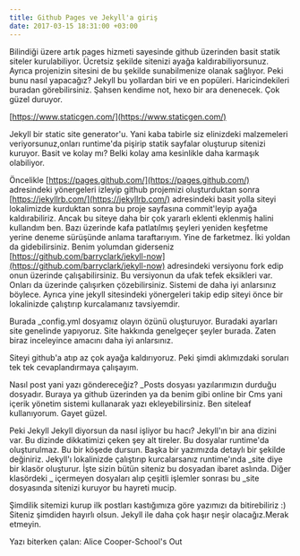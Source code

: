 ```yaml
---
title: Github Pages ve Jekyll'a giriş
date: 2017-03-15 18:31:00 +03:00
---
```


Bilindiği üzere artık pages hizmeti sayesinde github üzerinden basit statik siteler kurulabiliyor. Ücretsiz şekilde sitenizi ayağa kaldırabiliyorsunuz. Ayrıca projenizin sitesini de bu şekilde sunabilmenize olanak sağlıyor. Peki bunu nasıl yapacağız? Jekyll bu yollardan biri ve en popüleri. Haricindekileri buradan görebilirsiniz.
Şahsen kendime not, hexo bir ara denenecek. Çok güzel duruyor.

[https://www.staticgen.com/](https://www.staticgen.com/)

Jekyll bir static site generator'u. Yani kaba tabirle siz elinizdeki malzemeleri veriyorsunuz,onları runtime'da pişirip statik sayfalar oluşturup sitenizi kuruyor. Basit ve kolay mı? Belki kolay ama kesinlikle daha karmaşık olabiliyor.

Öncelikle [https://pages.github.com/](https://pages.github.com/) adresindeki yönergeleri izleyip github projemizi oluşturduktan sonra [https://jekyllrb.com/](https://jekyllrb.com/) adresindeki basit yolla siteyi lokalimizde kurduktan sonra bu proje sayfasına commit'leyip ayağa kaldırabiliriz. Ancak bu siteye daha bir çok yararlı eklenti eklenmiş halini kullandım ben. Bazı üzerinde kafa patlatılmış şeyleri yeniden keşfetme yerine deneme sürüşünde anlama taraftarıyım. Yine de farketmez. İki yoldan da gidebilirsiniz. Benim yolumdan giderseniz [https://github.com/barryclark/jekyll-now](https://github.com/barryclark/jekyll-now) adresindeki versiyonu fork edip onun üzerinde çalışabilirsiniz. Bu versiyonun da ufak tefek eksikleri var. Onları da üzerinde çalışırken çözebilirsiniz. Sistemi de daha iyi anlarsınız böylece. Ayrıca yine jekyll sitesindeki yönergeleri takip edip siteyi önce bir lokalinizde çalıştırıp kurcalamanız tavsiyemdir.

Burada _config.yml dosyamız olayın özünü oluşturuyor. Buradaki ayarları site genelinde yapıyoruz. Site hakkında genelgeçer şeyler burada. Zaten biraz inceleyince amacını daha iyi anlarsınız.

Siteyi github'a atıp az çok ayağa kaldırıyoruz. Peki şimdi aklımızdaki soruları tek tek cevaplandırmaya çalışayım. 

Nasıl post yani yazı göndereceğiz? _Posts dosyası yazılarımızın durduğu dosyadır. Buraya ya github üzerinden ya da benim gibi online bir Cms yani içerik yönetim sistemi kullanarak yazı ekleyebilirsiniz. Ben siteleaf kullanıyorum. Gayet güzel.

Peki Jekyll Jekyll diyorsun da nasıl işliyor bu hacı? Jekyll'ın bir ana dizini var. Bu dizinde dikkatimizi çeken şey alt tireler. Bu dosyalar runtime'da oluşturulmaz. Bu bir köşede dursun. Başka bir yazımızda detaylı bir şekilde değiniriz. Jekyll'ı lokalinizde çalıştırıp kurcalarsanız runtime'ında _site diye bir klasör oluşturur. İşte sizin bütün siteniz bu dosyadan ibaret aslında. Diğer klasördeki _ içermeyen dosyaları alıp çeşitli işlemler sonrası bu _site dosyasında sitenizi kuruyor bu hayreti mucip. 

Şimdilik sitemizi kurup ilk postları kastığımıza göre yazımızı da bitirebiliriz :) Siteniz şimdiden hayırlı olsun. Jekyll ile daha çok haşır neşir olacağız.Merak etmeyin.

Yazı biterken çalan: Alice Cooper-School's Out
